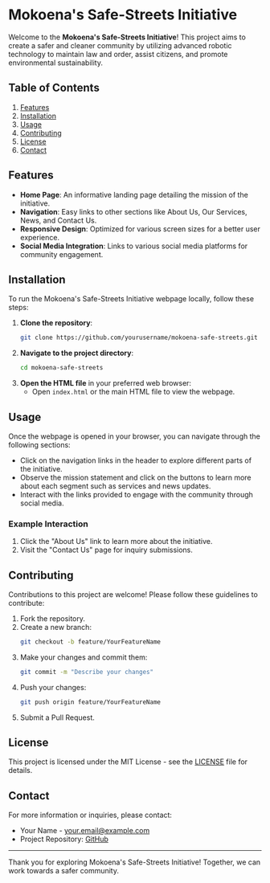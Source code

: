 # Mokoena's Safe-Streets Initiative

Welcome to the **Mokoena's Safe-Streets Initiative**! This project aims to create a safer and cleaner community by utilizing advanced robotic technology to maintain law and order, assist citizens, and promote environmental sustainability.

## Table of Contents
1. [Features](#features)
2. [Installation](#installation)
3. [Usage](#usage)
4. [Contributing](#contributing)
5. [License](#license)
6. [Contact](#contact)

## Features
- **Home Page**: An informative landing page detailing the mission of the initiative.
- **Navigation**: Easy links to other sections like About Us, Our Services, News, and Contact Us.
- **Responsive Design**: Optimized for various screen sizes for a better user experience.
- **Social Media Integration**: Links to various social media platforms for community engagement.

## Installation

To run the Mokoena's Safe-Streets Initiative webpage locally, follow these steps:

1. **Clone the repository**:
    ```bash
    git clone https://github.com/yourusername/mokoena-safe-streets.git
    ```
2. **Navigate to the project directory**:
    ```bash
    cd mokoena-safe-streets
    ```
3. **Open the HTML file** in your preferred web browser:
    - Open `index.html` or the main HTML file to view the webpage.

## Usage

Once the webpage is opened in your browser, you can navigate through the following sections:

- Click on the navigation links in the header to explore different parts of the initiative.
- Observe the mission statement and click on the buttons to learn more about each segment such as services and news updates.
- Interact with the links provided to engage with the community through social media.

### Example Interaction
1. Click the "About Us" link to learn more about the initiative.
2. Visit the "Contact Us" page for inquiry submissions.

## Contributing
Contributions to this project are welcome! Please follow these guidelines to contribute:

1. Fork the repository.
2. Create a new branch:
    ```bash
    git checkout -b feature/YourFeatureName
    ```
3. Make your changes and commit them:
    ```bash
    git commit -m "Describe your changes"
    ```
4. Push your changes:
    ```bash
    git push origin feature/YourFeatureName
    ```
5. Submit a Pull Request.

## License
This project is licensed under the MIT License - see the [LICENSE](LICENSE) file for details.

## Contact
For more information or inquiries, please contact:
- Your Name - [your.email@example.com](mailto:your.email@example.com)
- Project Repository: [GitHub](https://github.com/yourusername/mokoena-safe-streets)

---

Thank you for exploring Mokoena's Safe-Streets Initiative! Together, we can work towards a safer community.
